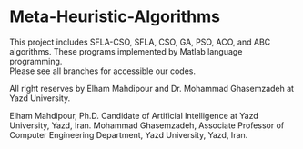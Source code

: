 # Meta-Heuristic-Algorithms
This project includes SFLA-CSO, SFLA, CSO, GA, PSO, ACO, and ABC algorithms.
These programs implemented by Matlab language programming.  
Please see all branches for accessible our codes.

All right reserves by Elham Mahdipour and Dr. Mohammad Ghasemzadeh at Yazd University.

Elham Mahdipour, Ph.D. Candidate of Artificial Intelligence at Yazd University, Yazd, Iran.
Mohammad Ghasemzadeh, Associate Professor of Computer Engineering Department, Yazd University, Yazd, Iran.
